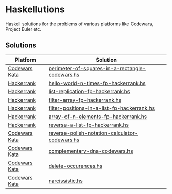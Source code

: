 # Haskellutions
Haskell solutions for the problems of various platforms like Codewars, Project Euler etc.

## Solutions

| Platform | Solution |
| -------- | -------- |
| [Codewars Kata](https://www.codewars.com/kata/559a28007caad2ac4e000083/train/haskell) | [perimeter-of-squares-in-a-rectangle-codewars.hs](./perimeter-of-squares-in-a-rectangle-codewars.hs) |
| [Hackerrank](https://www.hackerrank.com/challenges/fp-hello-world-n-times/problem?isFullScreen=true) | [hello-world-n-times-fp-hackerrank.hs](./hello-world-n-times-fp-hackerrank.hs) |
| [Hackerrank](https://www.hackerrank.com/challenges/fp-list-replication/problem?isFullScreen=false) | [list-replication-fp-hackerrank.hs](./list-replication-fp-hackerrank.hs) |
| [Hackerrank](https://www.hackerrank.com/challenges/fp-filter-array/problem?isFullScreen=true) | [filter-array-fp-hackerrank.hs](./filter-array-fp-hackerrank.hs) |
| [Hackerrank](https://www.hackerrank.com/challenges/fp-filter-positions-in-a-list/problem?isFullScreen=true) | [filter-positions-in-a-list-fp-hackerrank.hs](./filter-positions-in-a-list-fp-hackerrank.hs) |
| [Hackerrank](https://www.hackerrank.com/challenges/fp-array-of-n-elements/problem?isFullScreen=true) | [array-of-n-elements-fp-hackerrank.hs](./array-of-n-elements-fp-hackerrank.hs) |
| [Hackerrank](https://www.hackerrank.com/challenges/fp-reverse-a-list/problem?isFullScreen=false) | [reverse-a-list-fp-hackerrank.hs](./reverse-a-list-fp-hackerrank.hs) |
| [Codewars Kata](https://www.codewars.com/kata/52f78966747862fc9a0009ae/train/haskell) | [reverse-polish-notation-calculator-codewars.hs](./filter-array-fp-hackerrank.hs) |
| [Codewars Kata](https://www.codewars.com/kata/554e4a2f232cdd87d9000038) | [complementary-dna-codewars.hs](./complementary-dna-codewars.hs) |
| [Codewars Kata](https://www.codewars.com/kata/554ca54ffa7d91b236000023/haskell) | [delete-occurences.hs](./delete-occurrences.hs) |
| [Codewars Kata](https://www.codewars.com/kata/5287e858c6b5a9678200083c/haskell) | [narcissistic.hs](./narcissistic.hs) |
